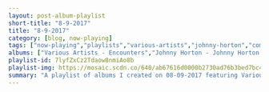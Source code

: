 ```yaml
---
layout: post-album-playlist
short-title: "8-9-2017"
title: "8-9-2017"
category: [blog, now-playing]
tags: ["now-playing","playlists","various-artists","johnny-horton","commodores","talking-heads","television","gang-of-four","sleater-kinney","naked-raygun","pearl-jam"]
albums: ["Various Artists - Encounters","Johnny Horton - Johnny Horton - 16 Biggest Hits","Commodores - The Commodores: The Definitive Collection","Talking Heads - Talking Heads '77","Television - Marquee Moon","Gang Of Four - Entertainment!","Sleater-Kinney - No Cities to Love","Naked Raygun - Throb Throb","Pearl Jam - Vitalogy"]
playlist-id: 7lyfZxCz2Tdaow8nmiAo8b
playlist-img: https://mosaic.scdn.co/640/ab67616d0000b2730ad76b3bed7bc40f1292409dab67616d0000b2732a177dddad63ff1c7c1e3c6dab67616d0000b273a5b5bd1d77bea65468bee568ab67616d0000b273b74dc29f68a36438421a9f1d
summary: "A playlist of albums I created on 08-09-2017 featuring Various Artists, Johnny Horton, Commodores, Talking Heads, Television, Gang Of Four, Sleater-Kinney, Naked Raygun, and Pearl Jam"
---
```

